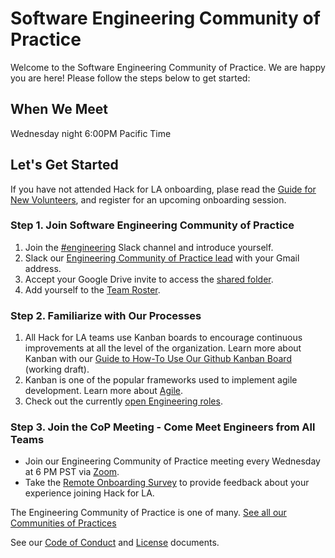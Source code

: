 # Software Engineering Community of Practice  

Welcome to the Software Engineering Community of Practice. We are happy you are here! Please follow the steps below to get started:


## When We Meet

Wednesday night 6:00PM Pacific Time


## Let's Get Started

If you have not attended Hack for LA onboarding, plase read the [Guide for New Volunteers](https://www.hackforla.org/getting-started), and register for an upcoming onboarding session.  


### Step 1. Join Software Engineering Community of Practice

1. Join the [#engineering](https://hackforla.slack.com/archives/C01CU709SER) Slack channel and introduce yourself.
2. Slack our [Engineering Community of Practice lead](https://www.hackforla.org/communities-of-practice) with your Gmail address.
3. Accept your Google Drive invite to access the [shared folder](https://drive.google.com/drive/u/0/folders/1xWllQli2wUSsRF9OaSQBBQ1vaY7kRkAT).
4. Add yourself to the [Team Roster](https://docs.google.com/spreadsheets/d/1lK6VziVqPb1FPmX8_z148AEOrpwsEzTPct7Bo7kjaqI/edit).

### Step 2. Familiarize with Our Processes

1. All Hack for LA teams use Kanban boards to encourage continuous improvements at all the level of the organization. Learn more about Kanban with our [Guide to How-To Use Our Github Kanban Board](https://docs.google.com/document/d/11Fe7mNdmPBP5bD_yLJ1C0_I1TmoK47AuHHrdhdDyWCs/edit#heading=h.nl3p4nf4eqb4) (working draft).
2. Kanban is one of the popular frameworks used to implement agile development. Learn more about [Agile](https://www.atlassian.com/agile).
3. Check out the currently [open Engineering roles](https://github.com/hackforla/engineering/projects/2).


### Step 3. Join the CoP Meeting - Come Meet Engineers from All Teams

* Join our Engineering Community of Practice meeting every Wednesday at 6 PM PST via [Zoom](https://us02web.zoom.us/j/81222884167?pwd=bFJZUzJxbVVWdWZYemxhRVBFQk9Vdz09).
* Take the [Remote Onboarding Survey](https://docs.google.com/forms/d/e/1FAIpQLScXnJSyCXgO_RCAuCyOkG4sqGILpAepTlJ0HOaK4H_ccEVmNw/viewform) to provide feedback about your experience joining Hack for LA.

The Engineering Community of Practice is one of many.  [See all our Communities of Practices](https://github.com/hackforla/communities-of-practice/blob/main/README.md)

See our [Code of Conduct](./CODEOFCONDUCT.md) and [License](./LICENSE) documents.

